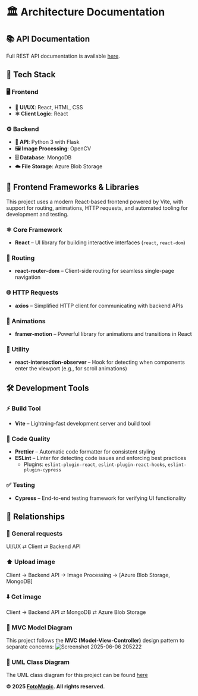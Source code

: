 # 🏛️ Architecture Documentation

## 📚 API Documentation

Full REST API documentation is available [here](../backend/app/API-Docs.md).

## 🧱 Tech Stack

### 🖥️ Frontend
- **🎨 UI/UX**: React, HTML, CSS
- **⚛️ Client Logic**: React

### ⚙️ Backend
- **🐍 API**: Python 3 with Flask
- **🖼️ Image Processing**: OpenCV
- **🗄️ Database**: MongoDB
- **☁️ File Storage**: Azure Blob Storage

## 🚀 Frontend Frameworks & Libraries

This project uses a modern React-based frontend powered by Vite, with support for routing, animations, HTTP requests, and automated tooling for development and testing.

### ⚛️ Core Framework
- **React** – UI library for building interactive interfaces (`react`, `react-dom`)

### 🧭 Routing
- **react-router-dom** – Client-side routing for seamless single-page navigation

### 🌐 HTTP Requests
- **axios** – Simplified HTTP client for communicating with backend APIs

### 🧩 Animations
- **framer-motion** – Powerful library for animations and transitions in React

### 👀 Utility
- **react-intersection-observer** – Hook for detecting when components enter the viewport (e.g., for scroll animations)

## 🛠️ Development Tools

### ⚡ Build Tool
- **Vite** – Lightning-fast development server and build tool

### 🧹 Code Quality
- **Prettier** – Automatic code formatter for consistent styling
- **ESLint** – Linter for detecting code issues and enforcing best practices
  - Plugins: `eslint-plugin-react`, `eslint-plugin-react-hooks`, `eslint-plugin-cypress`

### ✅ Testing
- **Cypress** – End-to-end testing framework for verifying UI functionality

## 🔗 Relationships

### 🔁 General requests
UI/UX ⇄ Client ⇄ Backend API

### ⬆️ Upload image
Client → Backend API → Image Processing → [Azure Blob Storage, MongoDB]

### ⬇️ Get image
Client → Backend API ⇄ MongoDB ⇄ Azure Blob Storage

### 📐 MVC Model Diagram
This project follows the **MVC (Model-View-Controller)** design pattern to separate concerns:
![Screenshot 2025-06-06 205222](https://github.com/user-attachments/assets/ef161b0a-5603-4788-86e2-c93cd4aac21c)

### 📐 UML Class Diagram 
The UML class diagram for this project can be found [here](/docs/DATAMODEL.md)

**© 2025 [FotoMagic](https://ambitious-dune-0f7fde21e.6.azurestaticapps.net/). All rights reserved.**
